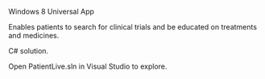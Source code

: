 Windows 8 Universal App

Enables patients to search for clinical trials and be educated on treatments and medicines.

C# solution.

Open PatientLive.sln in Visual Studio to explore.